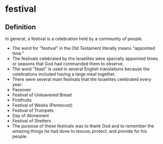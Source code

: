 # festival

## Definition

In general, a festival is a celebration held by a community of people.

* The word for "festival" in the Old Testament literally means "appointed time."
* The festivals celebrated by the Israelites were specially appointed times or seasons that God had commanded them to observe.
* The word "feast" is used in several English translations because the celebrations included having a large meal together.
* There were several main festivals that the Israelites celebrated every year:
* Passover
* Festival of Unleavened Bread
* Firstfruits
* Festival of Weeks (Pentecost)
* Festival of Trumpets
* Day of Atonement
* Festival of Shelters
* The purpose of these festivals was to thank God and to remember the amazing things he had done to rescue, protect, and provide for his people.